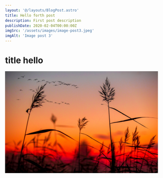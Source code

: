 ```yaml
---
layout: '@/layouts/BlogPost.astro'
title: Hello forth post
description: First post description
publishDate: 2020-02-04T00:00:00Z
imgSrc: '/assets/images/image-post3.jpeg'
imgAlt: 'Image post 3'
---
```


# title hello

![Random image](/src/images/random.jpeg)
